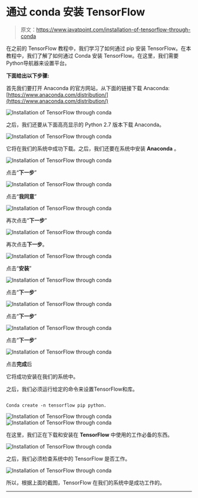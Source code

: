 # 通过 conda 安装 TensorFlow

> 原文：<https://www.javatpoint.com/installation-of-tensorflow-through-conda>

在之前的 TensorFlow 教程中，我们学习了如何通过 pip 安装 TensorFlow。在本教程中，我们了解了如何通过 Conda 安装 TensorFlow。在这里，我们需要Python导航器来设置平台。

**下面给出以下步骤:**

首先我们要打开 Anaconda 的官方网站，从下面的链接下载 Anaconda:[https://www.anaconda.com/distribution/](https://www.anaconda.com/distribution/)

![Installation of TensorFlow through conda](img/86320cd3a5d6498b4c4813480e6e6cd9.png)

之后，我们还要从下面高亮显示的 Python 2.7 版本下载 Anaconda。

![Installation of TensorFlow through conda](img/3bf89281a3f8ecace2ae87fa13485753.png)

它将在我们的系统中成功下载。之后，我们还要在系统中安装 **Anaconda** 。

![Installation of TensorFlow through conda](img/31e11436548bf6950cd5fe22894c51a2.png)

点击“**下一步**”

![Installation of TensorFlow through conda](img/dfaf6de9e159bfa79a0deb0a263f78bf.png)

点击“**我同意**”

![Installation of TensorFlow through conda](img/51c35172cd41d71bf48237c0c0473cc6.png)

再次点击“**下一步**”

![Installation of TensorFlow through conda](img/f9866b778ebba858b926570a3e950390.png)

再次点击**下一步**。

![Installation of TensorFlow through conda](img/b4e10d8d18190753f1f153da8a8c6b6a.png)

点击“**安装**”

![Installation of TensorFlow through conda](img/a1edbfe7b92fbc35d5981dea52226bd8.png)

点击“**下一步**”

![Installation of TensorFlow through conda](img/c2ae2d3cecfac41ba11ef48be84dc1ba.png)

点击“**下一步**”

![Installation of TensorFlow through conda](img/9f39dc48175b1d39b9bd2d1d975efe7e.png)

点击“**下一步**”

![Installation of TensorFlow through conda](img/a0b0cbed6f68a4198b58a9264ea9b894.png)

点击**完成**后

它将成功安装在我们的系统中。

之后，我们必须运行给定的命令来设置TensorFlow和库。

```

Conda create -n tensorflow pip python.

```

![Installation of TensorFlow through conda](img/57a84b21b7d6b59a7a370f2d348b3d96.png)
![Installation of TensorFlow through conda](img/7dcf9439bce7c3806b391166a6f7ed4c.png)

在这里，我们正在下载和安装在 **TensorFlow** 中使用的工作必备的东西。

![Installation of TensorFlow through conda](img/b5b0da6d2d39c7b1f5598bc8244f56f2.png)

之后，我们必须检查系统中的 TensorFlow 是否工作。

![Installation of TensorFlow through conda](img/21b4611f7d1769bd658e98616c9509bc.png)

所以，根据上面的截图，TensorFlow 在我们的系统中是成功工作的。

* * *